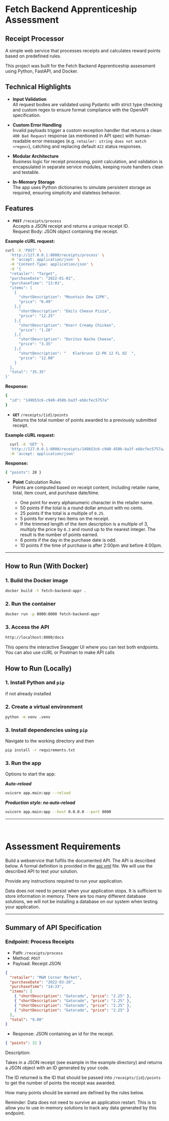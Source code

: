 # Fetch Backend Apprenticeship Assessment 

## Receipt Processor

A simple web service that processes receipts and calculates reward points based on predefined rules.

This project was built for the Fetch Backend Apprenticeship assessment using Python, FastAPI, and Docker.

## Technical Highlights

- **Input Validation**  
  All request bodies are validated using Pydantic with strict type checking and custom regex to ensure format compliance with the OpenAPI specification.

- **Custom Error Handling**  
  Invalid payloads trigger a custom exception handler that returns a clean `400 Bad Request` response (as mentioned in API spec) with human-readable error messages (e.g. `retailer: string does not match <regex>`), catching and replacing default `422` status responses.

- **Modular Architecture**  
  Business logic for receipt processing, point calculation, and validation is encapsulated in separate service modules, keeping route handlers clean and testable.

- **In-Memory Storage**  
  The app uses Python dictionaries to simulate persistent storage as required, ensuring simplicity and stateless behavior.

## Features

- **```POST```** ```/receipts/process```  
  Accepts a JSON receipt and returns a unique receipt ID.  
Request Body: JSON object containing the receipt.  

**Example cURL request:**

```bash
curl -X 'POST' \
  'http://127.0.0.1:8000/receipts/process' \
  -H 'accept: application/json' \
  -H 'Content-Type: application/json' \
  -d '{
  "retailer": "Target",
  "purchaseDate": "2022-01-01",
  "purchaseTime": "13:01",
  "items": [
    {
      "shortDescription": "Mountain Dew 12PK",
      "price": "6.49"
    },{
      "shortDescription": "Emils Cheese Pizza",
      "price": "12.25"
    },{
      "shortDescription": "Knorr Creamy Chicken",
      "price": "1.26"
    },{
      "shortDescription": "Doritos Nacho Cheese",
      "price": "3.35"
    },{
      "shortDescription": "   Klarbrunn 12-PK 12 FL OZ  ",
      "price": "12.00"
    }
  ],
  "total": "35.35"
}'
```
**Response:** 

```bash
{
  "id": "149b53c6-c940-450b-ba3f-ebbcfec5757a"
}
```  


- **```GET```** ```/receipts/{id}/points```  
  Returns the total number of points awarded to a previously submitted receipt.  

**Example cURL request:**

```bash
  curl -X 'GET' \
  'http://127.0.0.1:8000/receipts/149b53c6-c940-450b-ba3f-ebbcfec5757a/points' \
  -H 'accept: application/json'
  ```

**Response:**

```bash
{ "points": 28 }
```
- **Point** Calculation Rules  
  Points are computed based on receipt content, including retailer name, total, item count, and purchase date/time.

  * One point for every alphanumeric character in the retailer name.
  * 50 points if the total is a round dollar amount with no cents.
  * 25 points if the total is a multiple of `0.25`.
  * 5 points for every two items on the receipt.
  * If the trimmed length of the item description is a multiple of 3, multiply the price by `0.2` and round up to the nearest integer. The result is the number of points earned.
  * 6 points if the day in the purchase date is odd.
  * 10 points if the time of purchase is after 2:00pm and before 4:00pm.

---

## How to Run (With Docker)

### 1. Build the Docker image
```bash
docker build -t fetch-backend-appr .
```
### 2. Run the container
```bash
docker run -p 8000:8000 fetch-backend-appr
```

### 3. Access the API
```bash
http://localhost:8000/docs
```
This opens the interactive Swagger UI where you can test both endpoints.  
You can also use cURL or Postman to make API calls


## How to Run (Locally)

### 1. Install **Python** and ```pip```
if not already installed

### 2. Create a virtual environment
```bash
python -m venv .venv
```

### 3. Install dependencies using ```pip```
Navigate to the working directory and then
```bash
pip install -r requirements.txt
```

### 3. Run the app
Options to start the app:

_**Auto-reload**_
```bash
uvicorn app.main:app --reload
```
_**Production style: no auto-reload**_
```bash
uvicorn app.main:app --host 0.0.0.0 --port 8000
```

--- 

<br>


# Assessment Requirements

Build a webservice that fulfils the documented API. The API is described below. A formal definition is provided 
in the [api.yml](./api.yml) file. We will use the described API to test your solution.

Provide any instructions required to run your application.

Data does not need to persist when your application stops. It is sufficient to store information in memory. There are too many different database solutions, we will not be installing a database on our system when testing your application.

---
## Summary of API Specification

### Endpoint: Process Receipts

* Path: `/receipts/process`
* Method: `POST`
* Payload: Receipt JSON
```json
{
  "retailer": "M&M Corner Market",
  "purchaseDate": "2022-03-20",
  "purchaseTime": "14:33",
  "items": [
    { "shortDescription": "Gatorade", "price": "2.25" },
    { "shortDescription": "Gatorade", "price": "2.25" },
    { "shortDescription": "Gatorade", "price": "2.25" },
    { "shortDescription": "Gatorade", "price": "2.25" }
  ],
  "total": "9.00"
}
```
* Response: JSON containing an id for the receipt.
```json
{ "points": 32 }
```

Description:

Takes in a JSON receipt (see example in the example directory) and returns a JSON object with an ID generated by your code.

The ID returned is the ID that should be passed into `/receipts/{id}/points` to get the number of points the receipt
was awarded.

How many points should be earned are defined by the rules below.

Reminder: Data does not need to survive an application restart. This is to allow you to use in-memory solutions to track any data generated by this endpoint.